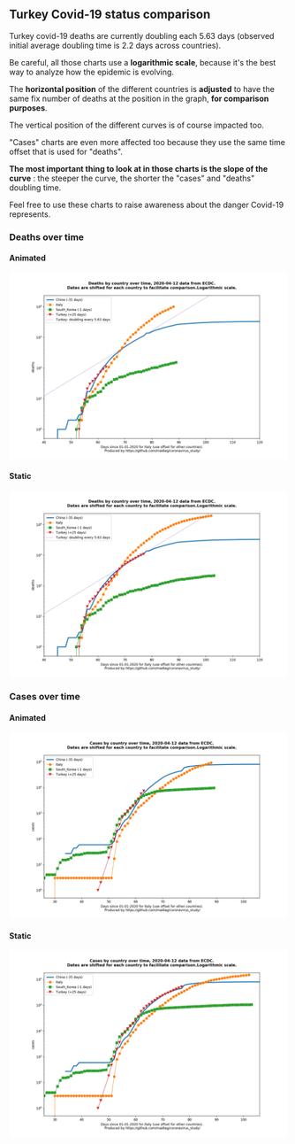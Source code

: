 ## Turkey Covid-19 status comparison 

Turkey covid-19 deaths are currently doubling each 5.63 days (observed initial average doubling time is 2.2 days across countries).



Be careful, all those charts use a **logarithmic scale**, because it's the best way to analyze how the epidemic is evolving.
 
The **horizontal position** of the different countries is **adjusted** to have the same fix number of deaths at the position in the graph, **for comparison purposes**.

The vertical position of the different curves is of course impacted too.

"Cases" charts are even more affected too because they use the same time offset that is used for "deaths".

**The most important thing to look at in those charts is the slope of the curve** : the steeper the curve, the shorter the "cases" and "deaths" doubling time.

Feel free to use these charts to raise awareness about the danger Covid-19 represents. 


 
### Deaths over time
 
#### Animated
![Turkey covid-19 deaths animated chart](https://raw.githubusercontent.com/madlag/coronavirus_study/master/notebooks/graphs/2020-04-12/countries/Turkey/2020-04-12_Turkey_deaths.gif "Turkey covid-19 deaths animated chart")   
 
#### Static
![Turkey covid-19 deaths static chart](https://raw.githubusercontent.com/madlag/coronavirus_study/master/notebooks/graphs/2020-04-12/countries/Turkey/2020-04-12_Turkey_deaths.png "Turkey covid-19 deaths static chart")   

 
### Cases over time
 
#### Animated
![Turkey covid-19 cases animated chart](https://raw.githubusercontent.com/madlag/coronavirus_study/master/notebooks/graphs/2020-04-12/countries/Turkey/2020-04-12_Turkey_cases.gif "Turkey covid-19 cases animated chart")   
 
#### Static
![Turkey covid-19 cases static chart](https://raw.githubusercontent.com/madlag/coronavirus_study/master/notebooks/graphs/2020-04-12/countries/Turkey/2020-04-12_Turkey_cases.png "Turkey covid-19 cases static chart")   

